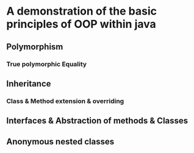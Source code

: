  # A demonstration of the basic principles of OOP within java 
 
 ## Polymorphism
 ### True polymorphic Equality
 ## Inheritance
 ### Class & Method extension & overriding
 ## Interfaces & Abstraction of methods & Classes
 ## Anonymous nested classes
 
